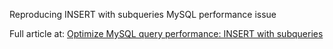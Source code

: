 Reproducing INSERT with subqueries MySQL performance issue

Full article at: [Optimize MySQL query performance: INSERT with subqueries](https://victoronsoftware.com/posts/mysql-query-performance-insert-subqueries/)
